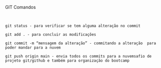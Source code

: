 GIT Comandos

​	

	git status - para verificar se tem alguma alteração no commit
	
	git add . - para concluir as modificações
	
	git commit -m “mensagem da alteração” - commitando a alteração	para poder mandar para a nuvem
	
	git push origin main - envia todos os commits para a nuvemsafio de projeto git/github e também para organização do bootcamp
